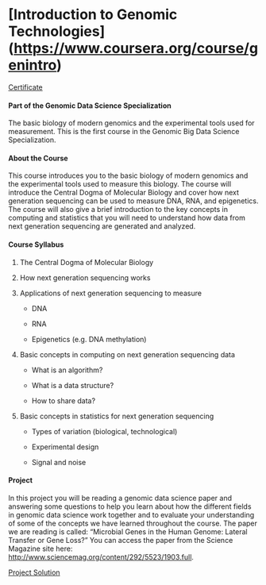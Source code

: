 # [Introduction to Genomic Technologies] (https://www.coursera.org/course/genintro) 

[Certificate](https://github.com/lanttern/Genomic-Data-Science/blob/master/Course1_Introduction%20to%20Genomic%20Technologies/images/Coursera%20genintro%202015_certificate.png)

#### Part of the Genomic Data Science Specialization
The basic biology of modern genomics and the experimental tools used for measurement. This is the first course in the Genomic Big Data Science Specialization.


#### About the Course
This course introduces you to the basic biology of modern genomics and the experimental tools used to measure this biology. The course will introduce the Central Dogma of Molecular Biology and cover how next generation sequencing can be used to measure DNA, RNA, and epigenetics. The course will also give a brief introduction to the key concepts in computing and statistics that you will need to understand how data from next generation sequencing are generated and analyzed.

#### Course Syllabus
1. The Central Dogma of Molecular Biology

2. How next generation sequencing works

3. Applications of next generation sequencing to measure

    - DNA

    - RNA
    
    - Epigenetics (e.g. DNA methylation)

4. Basic concepts in computing on next generation sequencing data
    
    - What is an algorithm? 

    - What is a data structure?

    - How to share data? 

5. Basic concepts in statistics for next generation sequencing

    - Types of variation (biological, technological)
    
    - Experimental design
    
    - Signal and noise

#### Project

In this project you will be reading a genomic data science paper and answering some questions
to help you learn about how the different fields in genomic data science work together and to
evaluate your understanding of some of the concepts we have learned throughout the course.
The paper we are reading is called: “Microbial Genes in the Human Genome: Lateral Transfer or
Gene Loss?” You can access the paper from the Science Magazine site here:
http://www.sciencemag.org/content/292/5523/1903.full.

[Project Solution](https://github.com/lanttern/Genomic-Data-Science/blob/master/Course1_Introduction%20to%20Genomic%20Technologies/Course%20Project_test2.pdf)
